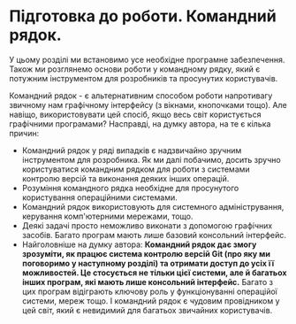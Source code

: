 # Підготовка до роботи. Командний рядок.

У цьому розділі ми встановимо усе необхідне програмне забезпечення. Також ми розглянемо основи роботи у командному рядку, який є потужним інструментом для розробників та просунутих користувачів.

Командний рядок - є альтернативним способом роботи напротивагу звичному нам графічному інтерфейсу \(з вікнами, кнопочками тощо\). Але навіщо, використовувати цей спосіб, якщо весь світ користується графічними програмами? Насправді, на думку автора, на те є кілька причин:

* Командний рядок у ряді випадків є надзвичайно зручним інструментом для розробника. Як ми далі побачимо, досить зручно користуватися командним рядком для роботи з системами контролю версій та виконання деяких інших операцій.
* Розуміння командного рядка необхідне для просунутого користування операційними системами. 
* Командний рядок використовують для системного адміністрування, керування комп'ютерними мережами, тощо.
* Деякі задачі просто неможливо виконати з допомогою графічних засобів. Багато програм мають лише базовий консольний інтерфейс.
* Найголовніше на думку автора: **Командний рядок дає змогу зрозуміти, як працює система контролю версій Git \(про яку ми поговоримо у наступному розділі\) та отримати доступ до усіх її можливостей. Це стосується не тільки цієї системи, але й багатьох інших програм, які мають лише консольний інтерфейс.** Багато з цих програм відіграють ключову роль у функціонуванні операційої системи, мереж тощо. І командний рядок є чудовим провідником у цей світ, який є невидимий для багатьох звичайних користувачів. 

